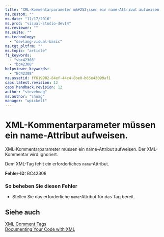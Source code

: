 ```yaml
---
title: "XML-Kommentarparameter m&#252;ssen ein name-Attribut aufweisen. | Microsoft Docs"
ms.custom: ""
ms.date: "11/17/2016"
ms.prod: "visual-studio-dev14"
ms.reviewer: ""
ms.suite: ""
ms.technology: 
  - "devlang-visual-basic"
ms.tgt_pltfrm: ""
ms.topic: "article"
f1_keywords: 
  - "vbc42308"
  - "bc42308"
helpviewer_keywords: 
  - "BC42308"
ms.assetid: ff619982-84ef-44c4-8be0-b65e43099af1
caps.latest.revision: 12
caps.handback.revision: 12
author: "stevehoag"
ms.author: "shoag"
manager: "wpickett"
---
```

# XML-Kommentarparameter m&#252;ssen ein name-Attribut aufweisen.
XML\-Kommentarparameter müssen ein name\-Attribut aufweisen. Der XML\-Kommentar wird ignoriert.  
  
 Dem XML\-Tag fehlt ein erforderliches `name`\-Attribut.  
  
 **Fehler\-ID:** BC42308  
  
### So beheben Sie diesen Fehler  
  
-   Stellen Sie das erforderliche `name`\-Attribut für das Tag bereit.  
  
## Siehe auch  
 [XML Comment Tags](../../visual-basic/language-reference/xmldoc/recommended-xml-tags-for-documentation-comments.md)   
 [Documenting Your Code with XML](../../visual-basic/programming-guide/program-structure/documenting-your-code-with-xml.md)